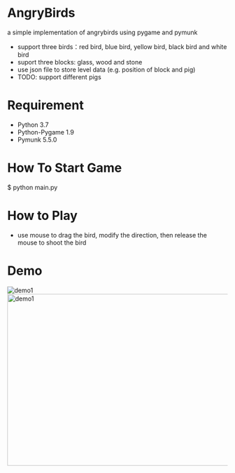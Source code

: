 # AngryBirds
a simple implementation of angrybirds using pygame and pymunk
* support three birds：red bird, blue bird, yellow bird, black bird and white bird
* suport three blocks: glass, wood and stone
* use json file to store level data (e.g. position of block and pig)
* TODO: support different pigs

# Requirement
* Python 3.7
* Python-Pygame 1.9
* Pymunk 5.5.0

# How To Start Game
$ python main.py

# How to Play
* use mouse to drag the bird, modify the direction, then release the mouse to shoot the bird

# Demo
![demo1](https://raw.githubusercontent.com/marblexu/PythonAngryBirds/master/resources/demo/demo1.png)
<img width="804" height="392" alt="demo1" src="https://github.com/user-attachments/assets/1e58325d-1aff-4ad7-8c94-e0cd9e1122a1" />

